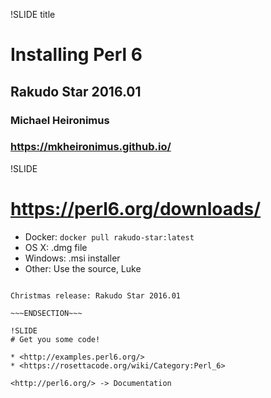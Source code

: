 !SLIDE title
# Installing Perl 6

## Rakudo Star 2016.01

### Michael Heironimus

### https://mkheironimus.github.io/

!SLIDE
# <https://perl6.org/downloads/>

* Docker: `docker pull rakudo-star:latest`
* OS X: .dmg file
* Windows: .msi installer
* Other: Use the source, Luke

~~~SECTION:notes~~~

Christmas release: Rakudo Star 2016.01

~~~ENDSECTION~~~

!SLIDE
# Get you some code!

* <http://examples.perl6.org/>
* <https://rosettacode.org/wiki/Category:Perl_6>

<http://perl6.org/> -> Documentation


